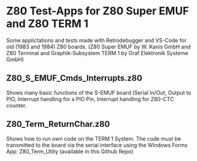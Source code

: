 # Z80 Test-Apps for Z80 Super EMUF and Z80 TERM 1

Some applictations and tests made with Retrodebugger and VS-Code for old (1983 and 1984) Z80 boards.
(Z80 Super EMUF by W. Kanis GmbH and Z80 Terminal and Graphik-Subsystem TERM 1 by Graf Elektronik Systeme GmbH)

## Z80_S_EMUF_Cmds_Interrupts.z80 
Shows many basic functions of the S-EMUF board (Serial In/Out, Output to PIO,
Interrupt handling for a PIO Pin, Interrupt handling for Z80-CTC counter.

## Z80_Term_ReturnChar.z80
Shows how to run own code on the TERM 1 System.
The code must be transmitted to the board via the serial interface using the Windows Forms App: 
Z80_Term_Utiliy (available in this Github Repo)



